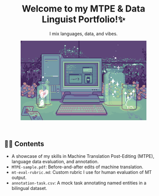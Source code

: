 <h1 align="center"> Welcome to my MTPE & Data Linguist Portfolio!✨</h1>

<p align="center">
I mix languages, data, and vibes.
</p>

<p align="center">
  <img src="mtpe.gif" width=400">
</p>

<br>
 
## ⛓️‍💥 Contents
- A showcase of my skills in Machine Translation Post-Editing (MTPE), language data evaluation, and annotation.
- `MTPE-sample.pdf`: Before-and-after edits of machine translation.
- `mt-eval-rubric.md`: Custom rubric I use for human evaluation of MT output.
- `annotation-task.csv`: A mock task annotating named entities in a bilingual dataset.
